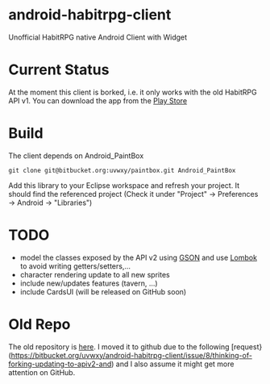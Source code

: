 android-habitrpg-client
=======================

Unofficial HabitRPG native Android Client with Widget

# Current Status

At the moment this client is borked, i.e. it only works with the old HabitRPG API v1.
You can download the app from the [Play Store](https://play.google.com/store/apps/details?id=de.uvwxy.habitrpg)

# Build

The client depends on Android_PaintBox

```
git clone git@bitbucket.org:uvwxy/paintbox.git Android_PaintBox
```

Add this library to your Eclipse workspace and refresh your project. It should find the referenced project (Check it under "Project" -> Preferences -> Android -> "Libraries")


# TODO

- model the classes exposed by the API v2 using [GSON](https://sites.google.com/site/gson/gson-user-guide#TOC-Object-Examples) and use [Lombok](http://projectlombok.org/) to avoid writing getters/setters,...
- character rendering update to all new sprites
- include new/updates features (tavern, ...)
- include CardsUI (will be released on GitHub soon)

# Old Repo

The old repository is [here](https://bitbucket.org/uvwxy/android-habitrpg-client/).
I moved it to github due to the following [request}(https://bitbucket.org/uvwxy/android-habitrpg-client/issue/8/thinking-of-forking-updating-to-apiv2-and)
and I also assume it might get more attention on GitHub.
